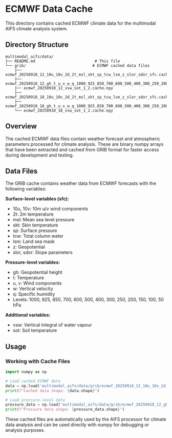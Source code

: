 # ECMWF Data Cache

This directory contains cached ECMWF climate data for the multimodal AIFS climate analysis system.

## Directory Structure

```
multimodal_aifs/data/
├── README.md                          # This file
└── grib/                             # ECMWF cached data files
    ├── ecmwf_20250910_12_10u_10v_2d_2t_msl_skt_sp_tcw_lsm_z_slor_sdor_sfc.cache.npy
    ├── ecmwf_20250910_12_gh_t_u_v_w_q_1000_925_850_700_600_500_400_300_250_200_150_100_50.cache.npy
    ├── ecmwf_20250910_12_vsw_sot_1_2.cache.npy
    ├── ecmwf_20250910_18_10u_10v_2d_2t_msl_skt_sp_tcw_lsm_z_slor_sdor_sfc.cache.npy
    ├── ecmwf_20250910_18_gh_t_u_v_w_q_1000_925_850_700_600_500_400_300_250_200_150_100_50.cache.npy
    └── ecmwf_20250910_18_vsw_sot_1_2.cache.npy
```

## Overview

The cached ECMWF data files contain weather forecast and atmospheric parameters processed for climate analysis. These are binary numpy arrays that have been extracted and cached from GRIB format for faster access during development and testing.

## Data Files

The GRIB cache contains weather data from ECMWF forecasts with the following variables:

**Surface-level variables (sfc):**
- 10u, 10v: 10m u/v wind components
- 2t: 2m temperature
- msl: Mean sea level pressure
- skt: Skin temperature
- sp: Surface pressure
- tcw: Total column water
- lsm: Land sea mask
- z: Geopotential
- slor, sdor: Slope parameters

**Pressure-level variables:**
- gh: Geopotential height
- t: Temperature
- u, v: Wind components
- w: Vertical velocity
- q: Specific humidity
- Levels: 1000, 925, 850, 700, 600, 500, 400, 300, 250, 200, 150, 100, 50 hPa

**Additional variables:**
- vsw: Vertical integral of water vapour
- sot: Soil temperature

## Usage

### Working with Cache Files
```python
import numpy as np

# Load cached ECMWF data
data = np.load('multimodal_aifs/data/grib/ecmwf_20250910_12_10u_10v_2d_2t_msl_skt_sp_tcw_lsm_z_slor_sdor_sfc.cache.npy')
print(f"Cached data shape: {data.shape}")

# Load pressure-level data
pressure_data = np.load('multimodal_aifs/data/grib/ecmwf_20250910_12_gh_t_u_v_w_q_1000_925_850_700_600_500_400_300_250_200_150_100_50.cache.npy')
print(f"Pressure data shape: {pressure_data.shape}")
```

These cached files are automatically used by the AIFS processor for climate data analysis and can be used directly with numpy for debugging or analysis purposes.
